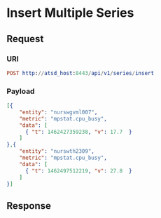# Insert Multiple Series

## Request 
### URI
```elm
POST http://atsd_host:8443/api/v1/series/insert
```
### Payload
```json
[{
    "entity": "nurswgvml007",
    "metric": "mpstat.cpu_busy",
    "data": [
      { "t": 1462427359238, "v": 17.7  }
    ]
},{
    "entity": "nurswth2309",
    "metric": "mpstat.cpu_busy",
    "data": [
      { "t": 1462497512219, "v": 27.8  }
    ]
}]
```

## Response
```
```
